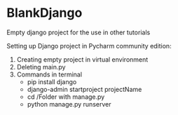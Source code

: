 # BlankDjango
Empty django project for the use in other tutorials

Setting up Django project in Pycharm community edition:

1) Creating empty project in virtual environment
2) Deleting main.py
3) Commands in terminal
     - pip install django
     - django-admin startproject projectName
     - cd /Folder with manage.py
     - python manage.py runserver

